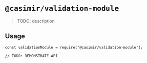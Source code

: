 # `@casimir/validation-module`

> TODO: description

## Usage

```
const validationModule = require('@casimir/validation-module');

// TODO: DEMONSTRATE API
```
